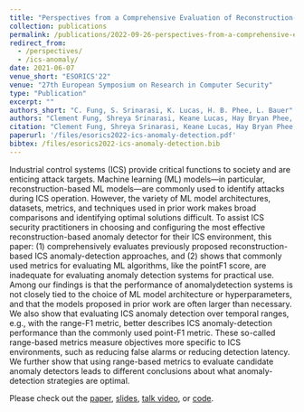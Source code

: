 ```yaml
---
title: "Perspectives from a Comprehensive Evaluation of Reconstruction-based Anomaly Detection in Industrial Control Systems"
collection: publications
permalink: /publications/2022-09-26-perspectives-from-a-comprehensive-evaluation-of-reconstruction-based-anomaly-detection-in-industrial-control-systems
redirect_from: 
  - /perspectives/
  - /ics-anomaly/
date: 2021-06-07
venue_short: "ESORICS'22"
venue: "27th European Symposium on Research in Computer Security"
type: "Publication"
excerpt: ""
authors_short: "C. Fung, S. Srinarasi, K. Lucas, H. B. Phee, L. Bauer"
authors: "Clement Fung, Shreya Srinarasi, Keane Lucas, Hay Bryan Phee, and Lujo Bauer"
citation: "Clement Fung, Shreya Srinarasi, Keane Lucas, Hay Bryan Phee, Lujo Bauer. Perspectives from a Comprehensive Evaluation of Reconstruction-based Anomaly Detection in Industrial Control Systems. In Proc. ESORICS'22."
paperurl: '/files/esorics2022-ics-anomaly-detection.pdf'
bibtex: /files/esorics2022-ics-anomaly-detection.bib
---
```

Industrial control systems (ICS) provide critical functions to society and are enticing attack targets. Machine learning (ML) models—in particular, reconstruction-based ML models—are commonly used to identify attacks during ICS operation. However, the variety of ML model architectures, datasets, metrics, and techniques used in prior work makes broad comparisons and identifying optimal solutions difficult. To assist ICS security practitioners in choosing and configuring the most effective reconstruction-based anomaly detector for their ICS environment, this paper: (1) comprehensively evaluates previously proposed reconstruction-based ICS anomaly-detection approaches, and (2) shows that commonly used metrics for evaluating ML algorithms, like the pointF1 score, are inadequate for evaluating anomaly detection systems for practical use. Among our findings is that the performance of anomalydetection systems is not closely tied to the choice of ML model architecture or hyperparameters, and that the models proposed in prior work are often larger than necessary. We also show that evaluating ICS anomaly detection over temporal ranges, e.g., with the range-F1 metric, better describes ICS anomaly-detection performance than the commonly used point-F1 metric. These so-called range-based metrics measure objectives more specific to ICS environments, such as reducing false alarms or reducing detection latency. We further show that using range-based metrics to evaluate candidate anomaly detectors leads to different conclusions about what anomaly-detection strategies are optimal.

Please check out the [paper](/files/esorics2022-ics-anomaly-detection.pdf), [slides](/files/esorics2022-ics-anomaly-detection-slides.pdf), [talk video](https://www.youtube.com/watch?v=vHbY7HsBUKQ), or [code](https://github.com/pwwl/ics-anomaly-detection).

